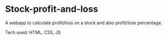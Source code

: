 # Stock-profit-and-loss

A webapp to calculate profit/loss on a stock and also profit/loss percentage.

Tech used: HTML, CSS, JS
